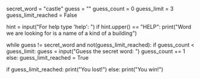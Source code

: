 secret_word = "castle"
guess = ""
guess_count = 0
guess_limit = 3
guess_limit_reached = False


hint = input("For help type 'help': ")
if hint.upper() == "HELP":
    print("Word we are looking for is a name of a kind of a building")

while guess != secret_word and not(guess_limit_reached):
    if guess_count < guess_limit:
        guess = input("Guess the secret word: ")
        guess_count += 1
    else:
        guess_limit_reached = True

if guess_limit_reached:
    print("You lost!")
else:
    print("You win!")




